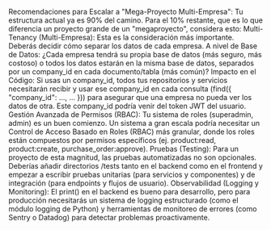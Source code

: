 Recomendaciones para Escalar a "Mega-Proyecto Multi-Empresa":
Tu estructura actual ya es 90% del camino. Para el 10% restante, que es lo que diferencia un proyecto grande de un "megaproyecto", considera esto:
Multi-Tenancy (Multi-Empresa): Esta es la consideración más importante. Deberás decidir cómo separar los datos de cada empresa.
A nivel de Base de Datos: ¿Cada empresa tendrá su propia base de datos (más seguro, más costoso) o todos los datos estarán en la misma base de datos, separados por un company_id en cada documento/tabla (más común)?
Impacto en el Código: Si usas un company_id, todos tus repositorios y servicios necesitarán recibir y usar ese company_id en cada consulta (find({ "company_id": ..., ... })) para asegurar que una empresa no pueda ver los datos de otra. Este company_id podría venir del token JWT del usuario.
Gestión Avanzada de Permisos (RBAC): Tu sistema de roles (superadmin, admin) es un buen comienzo. Un sistema a gran escala podría necesitar un Control de Acceso Basado en Roles (RBAC) más granular, donde los roles están compuestos por permisos específicos (ej. product:read, product:create, purchase_order:approve).
Pruebas (Testing): Para un proyecto de esta magnitud, las pruebas automatizadas no son opcionales. Deberías añadir directorios /tests tanto en el backend como en el frontend y empezar a escribir pruebas unitarias (para servicios y componentes) y de integración (para endpoints y flujos de usuario).
Observabilidad (Logging y Monitoring): El print() en el backend es bueno para desarrollo, pero para producción necesitarás un sistema de logging estructurado (como el módulo logging de Python) y herramientas de monitoreo de errores (como Sentry o Datadog) para detectar problemas proactivamente.